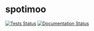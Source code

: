 spotimoo
========

[![Tests Status][TestStatusImageLink]][TestStatusLink] [![Documentation Status][DocsStatusLink]][DocsStatusImageLink]

[TestStatusImageLink]: https://github.com/spotimoo/spotimoo/actions/workflows/tests.yml/badge.svg
[TestStatusLink]: https://github.com/spotimoo/spotimoo/actions/workflows/tests.yml
[DocsStatusLink]: https://readthedocs.org/projects/spotimoo/badge/?version=latest
[DocsStatusImageLink]: https://spotimoo.readthedocs.io/en/latest/?badge=latest
